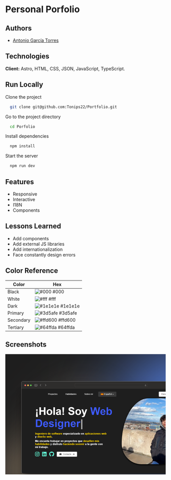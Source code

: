
# Personal Porfolio

## Authors

- [Antonio García Torres](https://www.github.com/Tonips22)


## Technologies

**Client:** Astro, HTML, CSS, JSON, JavaScript, TypeScript.


## Run Locally

Clone the project

```bash
  git clone git@github.com:Tonips22/Portfolio.git
```

Go to the project directory

```bash
  cd Porfolio
```

Install dependencies

```bash
  npm install
```

Start the server

```bash
  npm run dev
```

## Features

- Responsive
- Interactive
- I18N
- Components

## Lessons Learned

- Add components
- Add external JS libraries
- Add internationalization
- Face constantly design errors

## Color Reference

| Color             | Hex                                                                |
| ----------------- | ------------------------------------------------------------------ |
| Black | ![#000](https://via.placeholder.com/10/000?text=+) #000 |
| White | ![#fff](https://via.placeholder.com/10/fff?text=+) #fff |
| Dark | ![#1e1e1e](https://via.placeholder.com/10/1e1e1e?text=+) #1e1e1e |
| Primary | ![#3d5afe](https://via.placeholder.com/10/3d5afe?text=+) #3d5afe |
| Secondary | ![#ffd600](https://via.placeholder.com/10/ffd600?text=+) #ffd600 |
| Tertiary | ![#64ffda](https://via.placeholder.com/10/64ffda?text=+) #64ffda |

## Screenshots

![Personal-Portfolio-Screenshot](/public/portfolio-screenshot.png)
